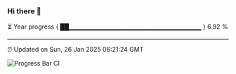 ### Hi there 👋

⏳ Year progress { ██▁▁▁▁▁▁▁▁▁▁▁▁▁▁▁▁▁▁▁▁▁▁▁▁▁▁▁▁ } 6.92 %

---

⏰ Updated on Sun, 26 Jan 2025 06:21:24 GMT

![Progress Bar CI](https://github.com/liununu/liununu/workflows/Progress%20Bar%20CI/badge.svg)
